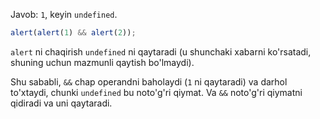 Javob: `1`, keyin `undefined`.

```js run
alert(alert(1) && alert(2));
```

`alert` ni chaqirish `undefined` ni qaytaradi (u shunchaki xabarni ko'rsatadi, shuning uchun mazmunli qaytish bo'lmaydi).

Shu sababli, `&&` chap operandni baholaydi (`1` ni qaytaradi) va darhol to'xtaydi, chunki `undefined` bu noto'g'ri qiymat. Va `&&` noto'g'ri qiymatni qidiradi va uni qaytaradi.
